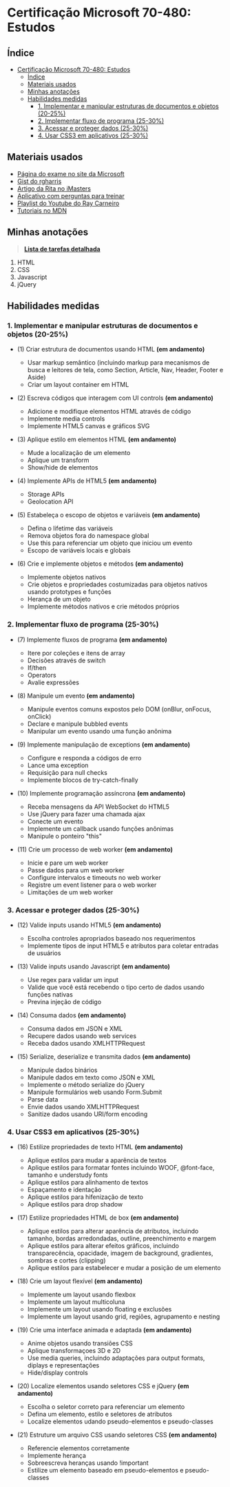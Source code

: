 # Certificação Microsoft 70-480: Estudos

## Índice
- [Certificação Microsoft 70-480: Estudos](#certificação-microsoft-70-480-estudos)
  - [Índice](#índice)
  - [Materiais usados](#materiais-usados)
  - [Minhas anotações](#minhas-anotações)
  - [Habilidades medidas](#habilidades-medidas)
    - [1. Implementar e manipular estruturas de documentos e objetos (20-25%)](#1-implementar-e-manipular-estruturas-de-documentos-e-objetos-20-25)
    - [2. Implementar fluxo de programa (25-30%)](#2-implementar-fluxo-de-programa-25-30)
    - [3. Acessar e proteger dados (25-30%)](#3-acessar-e-proteger-dados-25-30)
    - [4. Usar CSS3 em aplicativos (25-30%)](#4-usar-css3-em-aplicativos-25-30)

## Materiais usados
- [Página do exame no site da Microsoft](https://docs.microsoft.com/pt-br/learn/certifications/exams/70-480)
- [Gist do rgharris](https://gist.github.com/rgharris/a97a38ffd94a6fa6f975)
- [Artigo da Rita no iMasters](https://imasters.com.br/carreira-dev/guia-de-estudos-certificacao-microsoft-70-480)
- [Aplicativo com perguntas para treinar](https://tinyurl.com/yy586x3p)
- [Playlist do Youtube do Ray Carneiro](https://youtu.be/vmJ896cWXCQ)
- [Tutoriais no MDN](https://developer.mozilla.org/pt-BR/)

## Minhas anotações

> **[Lista de tarefas detalhada](todo-topicos-detalhados.md)**

1. HTML
2. CSS
3. Javascript
4. jQuery

## Habilidades medidas

### 1. Implementar e manipular estruturas de documentos e objetos (20-25%)

- (1) Criar estrutura de documentos usando HTML **(em andamento)**
  - Usar markup semântico (incluindo markup para mecanismos de busca e leitores de tela, como Section, Article, Nav, Header, Footer e Aside)
  - Criar um layout container em HTML

- (2) Escreva códigos que interagem com UI controls **(em andamento)**
  - Adicione e modifique elementos HTML através de código
  - Implemente media controls
  - Implemente HTML5 canvas e gráficos SVG

- (3) Aplique estilo em elementos HTML **(em andamento)**
  - Mude a localização de um elemento
  - Aplique um transform
  - Show/hide de elementos

- (4) Implemente APIs de HTML5 **(em andamento)**
  - Storage APIs
  - Geolocation API

- (5) Estabeleça o escopo de objetos e variáveis **(em andamento)**
  - Defina o lifetime das variáveis
  - Remova objetos fora do namespace global
  - Use this para referenciar um objeto que iniciou um evento
  - Escopo de variáveis locais e globais

- (6) Crie e implemente objetos e métodos **(em andamento)**
  - Implemente objetos nativos
  - Crie objetos e propriedades costumizadas para objetos  nativos usando prototypes e funções
  - Herança de um objeto
  - Implemente métodos nativos e crie métodos próprios

### 2. Implementar fluxo de programa (25-30%)

- (7) Implemente fluxos de programa **(em andamento)**
  - Itere por coleções e itens de array
  - Decisões através de switch
  - If/then
  - Operators
  - Avalie expressões

- (8) Manipule um evento **(em andamento)**
  - Manipule eventos comuns expostos pelo DOM (onBlur, onFocus, onClick)
  - Declare e manipule bubbled events
  - Manipular um evento usando uma função anônima

- (9) Implemente manipulação de exceptions **(em andamento)**
  - Configure e responda a códigos de erro
  - Lance uma exception
  - Requisição para null checks
  - Implemente blocos de try-catch-finally

- (10) Implemente programação assíncrona **(em andamento)**
  - Receba mensagens da API WebSocket do HTML5
  - Use jQuery para fazer uma chamada ajax
  - Conecte um evento
  - Implemente um callback usando funções anônimas
  - Manipule o ponteiro "this"

- (11) Crie um processo de web worker **(em andamento)**
  - Inicie e pare um web worker
  - Passe dados para um web worker
  - Configure intervalos e timeouts no web worker
  - Registre um event listener para o web worker
  - Limitações de um web worker

### 3. Acessar e proteger dados (25-30%)

- (12) Valide inputs usando HTML5 **(em andamento)**
  - Escolha controles apropriados baseado nos requerimentos
  - Implemente tipos de input HTML5 e atributos para coletar entradas de usuários

- (13) Valide inputs usando Javascript **(em andamento)**
  - Use regex para validar um input
  - Valide que você está recebendo o tipo certo de dados usando funções nativas
  - Previna injeção de código

- (14) Consuma dados **(em andamento)**
  - Consuma dados em JSON e XML
  - Recupere dados usando web services
  - Receba dados usando XMLHTTPRequest

- (15) Serialize, deserialize e transmita dados **(em andamento)**
  - Manipule dados binários
  - Manipule dados em texto como JSON e XML
  - Implemente o método serialize do jQuery
  - Manipule formulários web usando Form.Submit
  - Parse data
  - Envie dados usando XMLHTTPRequest
  - Sanitize dados usando URI/form encoding

### 4. Usar CSS3 em aplicativos (25-30%)

- (16) Estilize propriedades de texto HTML **(em andamento)**
  - Aplique estilos para mudar a aparência de textos
  - Aplique estilos para formatar fontes incluindo WOOF, @font-face, tamanho e understudy fonts
  - Aplique estilos para alinhamento de textos
  - Espaçamento e identação
  - Aplique estilos para hifenização de texto
  - Aplique estilos para drop shadow

- (17) Estilize propriedades HTML de box **(em andamento)**
  - Aplique estilos para alterar aparência de atributos, incluindo tamanho, bordas arredondadas, outline, preenchimento e margem
  - Aplique estilos para alterar efeitos gráficos, incluindo transparecência, opacidade, imagem de background, gradientes, sombras e cortes (clipping)
  - Aplique estilos para estabelecer e mudar a posição de um elemento

- (18) Crie um layout flexível **(em andamento)**
  - Implemente um layout usando flexbox
  - Implemente um layout multicoluna
  - Implemente um layout usando floating e exclusões
  - Implemente um layout usando grid, regiões, agrupamento e nesting

- (19) Crie uma interface animada e adaptada **(em andamento)**
  - Anime objetos usando transiões CSS
  - Aplique transformaçoes 3D e 2D
  - Use media queries, incluindo adaptações para output formats, diplays e representações
  - Hide/display controls

- (20) Localize elementos usando seletores CSS e jQuery **(em andamento)**
  - Escolha o seletor correto para referenciar um elemento
  - Defina um elemento, estilo e seletores de atributos
  - Localize elementos udando pseudo-elementos e pseudo-classes

- (21) Estruture um arquivo CSS usando seletores CSS **(em andamento)**
  - Referencie elementos corretamente
  - Implemente herança
  - Sobreescreva heranças usando !important
  - Estilize um elemento baseado em pseudo-elementos e pseudo-classes
